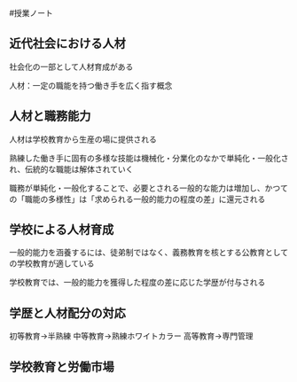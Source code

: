 #授業ノート 

## 近代社会における人材

社会化の一部として人材育成がある

人材：一定の職能を持つ働き手を広く指す概念

## 人材と職務能力

人材は学校教育から生産の場に提供される

熟練した働き手に固有の多様な技能は機械化・分業化のなかで単純化・一般化され、伝統的な職能は解体されていく

職務が単純化・一般化することで、必要とされる一般的な能力は増加し、かつての「職能の多様性」は「求められる一般的能力の程度の差」に還元される

## 学校による人材育成

一般的能力を涵養するには、徒弟制ではなく、義務教育を核とする公教育としての学校教育が適している

学校教育では、一般的能力を獲得した程度の差に応じた学歴が付与される

## 学歴と人材配分の対応

初等教育→半熟練
中等教育→熟練ホワイトカラー
高等教育→専門管理

## 学校教育と労働市場

